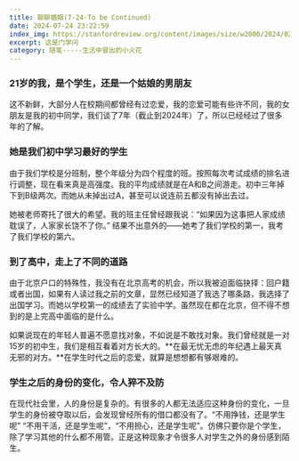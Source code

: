 ```yaml
---
title: 聊聊婚姻(7-24-To be Continued)
date: 2024-07-24 23:22:59
index_img: https://stanfordreview.org/content/images/size/w2000/2024/02/marry-young-article-photo.jpeghttps://www.google.com/url?sa=i&url=https%3A%2F%2Fstanfordreview.org%2Fmarry-young%2F&psig=AOvVaw0XpY3K1gMRp6MzyTqMLfv7&ust=1721923269473000&source=images&cd=vfe&opi=89978449&ved=0CBEQjRxqFwoTCOjYyZiGwIcDFQAAAAAdAAAAABAE
excerpt: 这是门学问
category: 随笔-----生活中冒出的小火花
---
```


### 21岁的我，是个学生，还是一个姑娘的男朋友

这不新鲜，大部分人在校期间都曾经有过恋爱，我的恋爱可能有些许不同，我的女朋友是我的初中同学，我们谈了7年（截止到2024年）了，所以已经经过了很多年的了解。

### 她是我们初中学习最好的学生

由于我们学校是分班制，整个年级分为四个程度的班。按照每次考试成绩的排名进行调整，现在看来真是高强度。我的平均成绩就是在A和B之间游走。初中三年掉下到B级两次。而她从未掉出过A，甚至可以说连前五都没有掉出去过。

她被老师寄托了很大的希望。我的班主任曾经跟我说：“如果因为这事把人家成绩耽误了，人家家长饶不了你。” 结果不出意外的——她考了我们学校的第一，我考了我们学校的第六。

### 到了高中，走上了不同的道路

由于北京户口的特殊性，我没有在北京高考的机会，所以我被迫面临抉择：回户籍或者出国，如果有人读过我之前的文章，显然已经知道了我选了哪条路，我选择了出国学习。而她以学校第一的成绩去了实验中学。虽然现在都在北京，但不得不想到的是上完高中面临的是什么。



如果说现在的年轻人普遍不愿意找对象，不如说是不敢找对象。我们曾经就是一对15岁的初中生，我们是相互看着对方长大的。**在最无忧无虑的年纪遇上最天真无邪的对方。**在学生时代之后的恋爱，就算是想想都有够艰难的。

### 学生之后的身份的变化，令人猝不及防

在现代社会里，人的身份是复杂的。有很多的人都无法适应这种身份的变化，一旦学生的身份被夺取以后，会发现曾经所有的借口都没有了。“不用挣钱，还是学生呢” “不用干活，还是学生呢”，“不用担心，还是学生呢”。仿佛只要你是个学生，除了学习其他的什么都不用管。正是这种现象才令很多人对学生之外的身份感到陌生。
